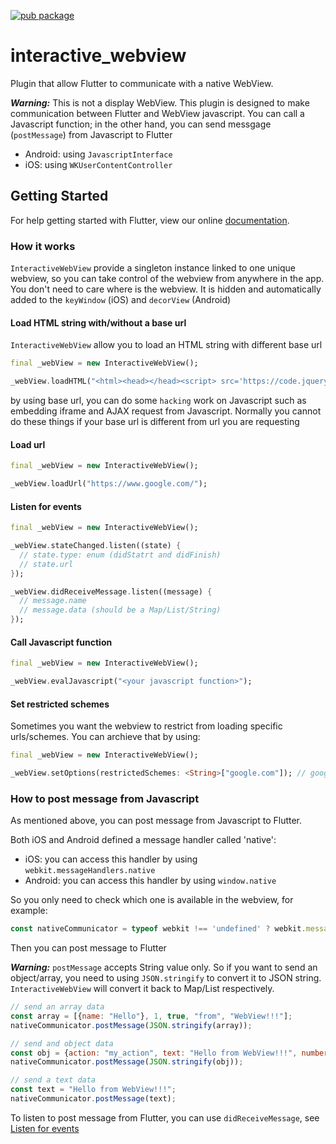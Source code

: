 [![pub package](https://img.shields.io/pub/v/flutter_webview_plugin.svg)](https://pub.dartlang.org/packages/interactive_webview) 


# interactive_webview

Plugin that allow Flutter to communicate with a native WebView.

***Warning:***
This is not a display WebView. This plugin is designed to make communication between Flutter and WebView javascript. You can call a Javascript function; in the other hand, you can send messgage (`postMessage`) from Javascript to Flutter

- Android: using `JavascriptInterface`
- iOS: using `WKUserContentController`

## Getting Started

For help getting started with Flutter, view our online [documentation](http://flutter.io/).

### How it works

`InteractiveWebView` provide a singleton instance linked to one unique webview,
so you can take control of the webview from anywhere in the app. You don't need to care where is the webview. It is hidden and automatically added to the `keyWindow` (iOS) and `decorView` (Android)

#### Load HTML string with/without a base url

`InteractiveWebView` allow you to load an HTML string with different base url

```dart
final _webView = new InteractiveWebView();

_webView.loadHTML("<html><head></head><script> src='https://code.jquery.com/jquery-3.3.1.min.js'></script><body></body></html>", baseUrl: "https://www.google.com/");
````

by using base url, you can do some `hacking` work on Javascript such as embedding iframe and AJAX request from Javascript. Normally you cannot do these things if your base url is different from url you are requesting

#### Load url

```dart
final _webView = new InteractiveWebView();

_webView.loadUrl("https://www.google.com/");
````

#### Listen for events

```dart
final _webView = new InteractiveWebView();

_webView.stateChanged.listen((state) {
  // state.type: enum (didStatrt and didFinish)
  // state.url
});

_webView.didReceiveMessage.listen((message) {
  // message.name
  // message.data (should be a Map/List/String)
});
```

#### Call Javascript function

```dart
final _webView = new InteractiveWebView();

_webView.evalJavascript("<your javascript function>");
````

#### Set restricted schemes

Sometimes you want the webview to restrict from loading specific urls/schemes. You can archieve that by using:

```dart
final _webView = new InteractiveWebView();

_webView.setOptions(restrictedSchemes: <String>["google.com"]); // google.com will not allow to load in webview
```

### How to post message from Javascript

As mentioned above, you can post message from Javascript to Flutter.

Both iOS and Android defined a message handler called 'native':

- iOS: you can access this handler by using `webkit.messageHandlers.native`
- Android: you can access this handler by using `window.native`

So you only need to check which one is available in the webview, for example:

```javascript
const nativeCommunicator = typeof webkit !== 'undefined' ? webkit.messageHandlers.native : window.native;
```

Then you can post message to Flutter

***Warning:***
`postMessage` accepts String value only. So if you want to send an object/array, you need to using `JSON.stringify` to convert it to JSON string. `InteractiveWebView` will convert it back to Map/List respectively.

```javascript
// send an array data
const array = [{name: "Hello"}, 1, true, "from", "WebView!!!"];
nativeCommunicator.postMessage(JSON.stringify(array));

// send and object data
const obj = {action: "my_action", text: "Hello from WebView!!!", number: 1, bool: false};
nativeCommunicator.postMessage(JSON.stringify(obj));

// send a text data
const text = "Hello from WebView!!!";
nativeCommunicator.postMessage(text);
```

To listen to post message from Flutter, you can use `didReceiveMessage`, see [Listen for events](#listen-for-events)